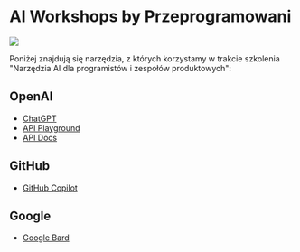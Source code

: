 # AI Workshops by Przeprogramowani

![](./.resources/logo.png)

Poniżej znajdują się narzędzia, z których korzystamy w trakcie szkolenia "Narzędzia AI dla programistów i zespołów produktowych":

## OpenAI

* [ChatGPT](http://chat.openai.com)
* [API Playground](https://platform.openai.com/playground)
* [API Docs](https://platform.openai.com/docs/introduction)

## GitHub

* [GitHub Copilot](https://github.com/features/copilot)

## Google

* [Google Bard](https://bard.google.com)

